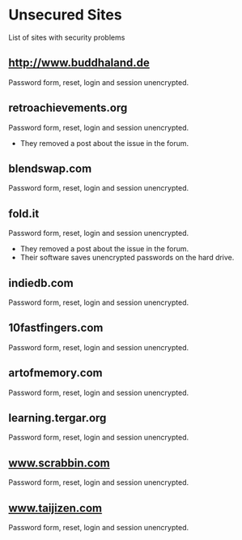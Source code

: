 # Unsecured Sites
List of sites with security problems

## http://www.buddhaland.de
Password form, reset, login and session unencrypted.

## retroachievements.org
Password form, reset, login and session unencrypted.
- They removed a post about the issue in the forum.

## blendswap.com 
Password form, reset, login and session unencrypted.

## fold.it
Password form, reset, login and session unencrypted.
- They removed a post about the issue in the forum.
- Their software saves unencrypted passwords on the hard drive.

## indiedb.com
Password form, reset, login and session unencrypted.

## 10fastfingers.com
Password form, reset, login and session unencrypted.

## artofmemory.com
Password form, reset, login and session unencrypted.

## learning.tergar.org
Password form, reset, login and session unencrypted.

## www.scrabbin.com
Password form, reset, login and session unencrypted.

## www.taijizen.com

Password form, reset, login and session unencrypted.
